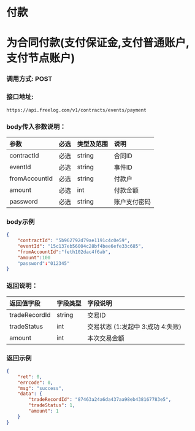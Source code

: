 # 付款

# 为合同付款(支付保证金,支付普通账户,支付节点账户)

### 调用方式: POST

### 接口地址:

```
https://api.freelog.com/v1/contracts/events/payment
```

### body传入参数说明：

| 参数 | 必选 | 类型及范围 | 说明 |
| :--- | :--- | :--- | :--- |
|contractId|必选|string|合同ID|
|eventId|必选|string|事件ID|
|fromAccountId|必选|string|付款户|
|amount|必选|int|付款金额|
|password|必选|string|账户支付密码|

### body示例

```json
{
    "contractId": "5b962792d79ae1191c4c0e59",
    "eventId": "15c137eb56004c28bf4bee6efe33c685",
    "fromAccountId":"feth102dac4f6ab",
    "amount":100
    "password":"012345"
}
```

### 返回说明：

| 返回值字段 | 字段类型 | 字段说明 |
| :--- | :--- | :--- |
| tradeRecordId | string | 交易ID |
| tradeStatus | int | 交易状态 (1:发起中 3:成功 4:失败) |
| amount | int | 本次交易金额 |

### 返回示例

```json
{
    "ret": 0,
    "errcode": 0,
    "msg": "success",
    "data": {
        "tradeRecordId": "87463a24a6da437aa98eb438167783e5",
        "tradeStatus": 1,
        "amount": 1
    }
}
```
